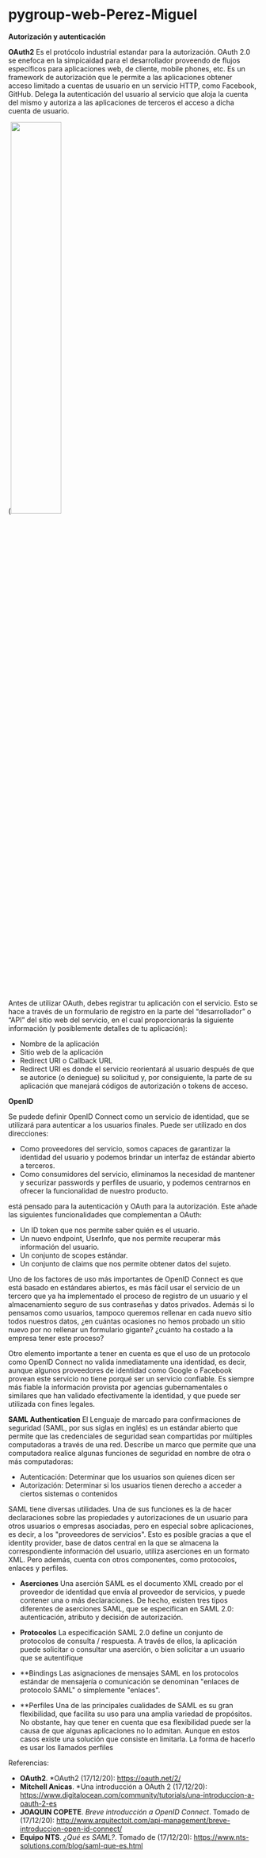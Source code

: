 # pygroup-web-Perez-Miguel

**Autorización y autenticación**


**OAuth2**
Es el protócolo industrial estandar para la autorización. OAuth 2.0 se enefoca en la simpicaidad para el desarrollador proveendo de flujos específicos  para aplicaciones web, de cliente, mobile phones, etc. Es un framework de autorización que le permite a las aplicaciones obtener acceso limitado a cuentas de usuario en un servicio HTTP, como Facebook, GitHub. Delega la autenticación del usuario al servicio que aloja la cuenta del mismo y autoriza a las aplicaciones de terceros el acceso a dicha cuenta de usuario.

(<img src="https://assets.digitalocean.com/articles/translateddiagrams32918/Abstract-Protocol-Flow-Spanish@2x.png" width="45%"></img>

Antes de utilizar OAuth, debes registrar tu aplicación con el servicio. Esto se hace a través de un formulario de registro en la parte del “desarrollador” o “API” del sitio web del servicio, en el cual proporcionarás la siguiente información (y posiblemente detalles de tu aplicación):

* Nombre de la aplicación
* Sitio web de la aplicación
* Redirect URI o Callback URL
* Redirect URI es donde el servicio reorientará al usuario después de que se autorice (o deniegue) su solicitud y, por consiguiente, la parte de su aplicación que manejará códigos de autorización o tokens de acceso.


**OpenID**

Se pudede definir OpenID Connect como un servicio de identidad, que se utilizará para autenticar a los usuarios finales. Puede ser utilizado en dos direcciones:

* Como proveedores del servicio, somos capaces de garantizar la identidad del usuario y podemos brindar un interfaz de estándar abierto a terceros.
* Como consumidores del servicio, eliminamos la necesidad de mantener y securizar passwords y perfiles de usuario, y podemos centrarnos en ofrecer la funcionalidad de nuestro producto.

está pensado para la autenticación y OAuth para la autorización. Este añade las siguientes funcionalidades que complementan a OAuth:

* Un ID token que nos permite saber quién es el usuario.
* Un nuevo endpoint, UserInfo, que nos permite recuperar más información del usuario.
* Un conjunto de scopes estándar.
* Un conjunto de claims que nos permite obtener datos del sujeto.

Uno de los factores de uso más importantes de OpenID Connect es que está basado en estándares abiertos, es más fácil usar el servicio de un tercero que ya ha implementado el proceso de registro de un usuario y el almacenamiento seguro de sus contraseñas y datos privados. Además si lo pensamos como usuarios, tampoco queremos rellenar en cada nuevo sitio todos nuestros datos, ¿en cuántas ocasiones no hemos probado un sitio nuevo por no rellenar un formulario gigante? ¿cuánto ha costado a la empresa tener este proceso?

Otro elemento importante a tener en cuenta es que el uso de un protocolo como OpenID Connect no valida inmediatamente una identidad, es decir, aunque algunos proveedores de identidad como Google o Facebook provean este servicio no tiene porqué ser un servicio confiable. Es siempre más fiable la información provista por agencias gubernamentales o similares que han validado efectivamente la identidad, y que puede ser utilizada con fines legales.

**SAML Authentication**
El Lenguaje de marcado para confirmaciones de seguridad (SAML, por sus siglas en inglés) es un estándar abierto que permite que las credenciales de seguridad sean compartidas por múltiples computadoras a través de una red. Describe un marco que permite que una computadora realice algunas funciones de seguridad en nombre de otra o más computadoras:

* Autenticación: Determinar que los usuarios son quienes dicen ser
* Autorización: Determinar si los usuarios tienen derecho a acceder a ciertos sistemas o contenidos

SAML tiene diversas utilidades. Una de sus funciones es la de hacer declaraciones sobre las propiedades y autorizaciones de un usuario para otros usuarios o empresas asociadas, pero en especial sobre aplicaciones, es decir, a los "proveedores de servicios". Esto es posible gracias a que el identity provider, base de datos central en la que se almacena la correspondiente información del usuario, utiliza aserciones en un formato XML. Pero además, cuenta con otros componentes, como protocolos, enlaces y perfiles.

* **Aserciones**
Una aserción SAML es el documento XML creado por el proveedor de identidad que envía al proveedor de servicios, y puede contener una o más declaraciones. De hecho, existen tres tipos diferentes de aserciones SAML, que se especifican en SAML 2.0: autenticación, atributo y decisión de autorización.

* **Protocolos**
La especificación SAML 2.0 define un conjunto de protocolos de consulta / respuesta. A través de ellos, la aplicación puede solicitar o consultar una aserción, o bien solicitar a un usuario que se autentifique

* **Bindings
Las asignaciones de mensajes SAML en los protocolos estándar de mensajería o comunicación se denominan "enlaces de protocolo SAML" o simplemente "enlaces".

* **Perfiles
Una de las principales cualidades de SAML es su gran flexibilidad, que facilita su uso para una amplia variedad de propósitos. No obstante, hay que tener en cuenta que esa flexibilidad puede ser la causa de que algunas aplicaciones no lo admitan. Aunque en estos casos existe una solución que consiste en limitarla. La forma de hacerlo es usar los llamados perfiles

Referencias:

* **OAuth2**. *OAuth2 (17/12/20): https://oauth.net/2/
* **Mitchell Anicas**. *Una introducción a OAuth 2 (17/12/20): https://www.digitalocean.com/community/tutorials/una-introduccion-a-oauth-2-es
* **JOAQUIN COPETE**. *Breve introducción a OpenID Connect*. Tomado de (17/12/20): http://www.arquitectoit.com/api-management/breve-introduccion-open-id-connect/
* **Equipo NTS**. *¿Qué es SAML?*. Tomado de (17/12/20): https://www.nts-solutions.com/blog/saml-que-es.html


